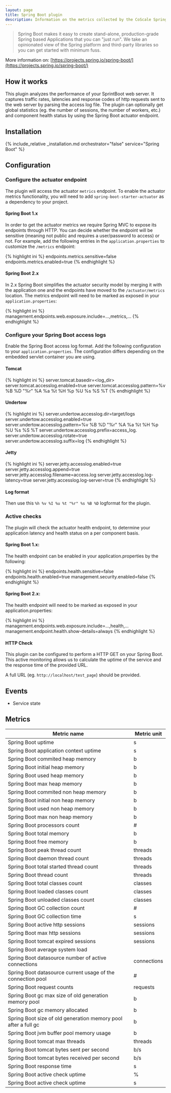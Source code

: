 ```yaml
---
layout: page
title: Spring Boot plugin
description: Information on the metrics collected by the CoScale Spring Boot plugin.
---
```


> Spring Boot makes it easy to create stand-alone, production-grade Spring based Applications that you can "just run". We take an opinionated view of the Spring platform and third-party libraries so you can get started with minimum fuss.

More information on: [https://projects.spring.io/spring-boot/](https://projects.spring.io/spring-boot/)

## How it works

This plugin analyzes the performance of your SprintBoot web server. It captures traffic rates, latencies and response codes of http requests sent to the web server by parsing the access log file. The plugin can optionally get global statistics (eg. the number of sessions, the number of workers, etc.) and component health status by using the Spring Boot actuator endpoint.

## Installation

{% include_relative _installation.md orchestrator="false" service="Spring Boot" %}

## Configuration

### Configure the actuator endpoint

The plugin will access the actuator `metrics` endpoint. To enable the actuator metrics functionality, you will need to add `spring-boot-starter-actuator` as a dependency to your project.

#### Spring Boot 1.x
In order to get the actuator metrics we require Spring MVC to expose its endpoints through HTTP. You can decide whether the endpoint will be sensitive (meaning not public and requires a user/password to access) or not. For example, add the following entries in the `application.properties` to customize the `/metrics` endpoint:

{% highlight ini %}
endpoints.metrics.sensitive=false
endpoints.metrics.enabled=true
{% endhighlight %}

#### Spring Boot 2.x

In 2.x Spring Boot simplifies the actuator security model by merging it with the application one and the endpoints have moved to the `/actuator/metrics` location. The metrics endpoint will need to be marked as exposed in your `application.properties`:

{% highlight ini %}
management.endpoints.web.exposure.include=...,metrics,...
{% endhighlight %}

### Configure your Spring Boot access logs

Enable the Spring Boot access log format. Add the following configuration to your `application.properties`. The configuration differs depending on the embedded servlet container you are using.

#### Tomcat

{% highlight ini %}
server.tomcat.basedir=<log_dir>
server.tomcat.accesslog.enabled=true
server.tomcat.accesslog.pattern=%v %B %D "%r" %A %a %t %H %p %U %s %S %T
{% endhighlight %}

#### Undertow

{% highlight ini %}
server.undertow.accesslog.dir=target/logs
server.undertow.accesslog.enabled=true
server.undertow.accesslog.pattern=%v %B %D "%r" %A %a %t %H %p %U %s %S %T
server.undertow.accesslog.prefix=access_log.
server.undertow.accesslog.rotate=true
server.undertow.accesslog.suffix=log
{% endhighlight %}

#### Jetty

{% highlight ini %}
server.jetty.accesslog.enabled=true
server.jetty.accesslog.append=true
server.jetty.accesslog.filename=access.log
server.jetty.accesslog.log-latency=true
server.jetty.accesslog.log-server=true
{% endhighlight %}

#### Log format

Then use this `%h %v %I %u %t "%r" %s %B %D` logformat for the plugin.

### Active checks

The plugin will check the actuator health endpoint, to determine your application latency and health status on a per component basis.

#### Spring Boot 1.x:
The health endpoint can be enabled in your application.properties by the following:

{% highlight ini %}
endpoints.health.sensitive=false
endpoints.health.enabled=true
management.security.enabled=false
{% endhighlight %}

#### Spring Boot 2.x:
The health endpoint will need to be marked as exposed in your application.properties:

{% highlight ini %}
management.endpoints.web.exposure.include=...,health,...
management.endpoint.health.show-details=always
{% endhighlight %}

#### HTTP Check

This plugin can be configured to perform a HTTP GET on your Spring Boot. This active monitoring allows us to calculate the uptime of the service and the response time of the provided URL.

A full URL (eg. `http://localhost/test_page`) should be provided.

## Events

* Service state

## Metrics

| Metric name                                           | Metric unit |
|-------------------------------------------------------|-------------|
| Spring Boot uptime | s
| Spring Boot application context uptime | s
| Spring Boot commited heap memory | b
| Spring Boot initial heap memory | b
| Spring Boot used heap memory | b
| Spring Boot max heap memory | b
| Spring Boot commited non heap memory | b
| Spring Boot initial non heap memory | b
| Spring Boot used non heap memory | b
| Spring Boot max non heap memory | b
| Spring Boot processors count | #
| Spring Boot total memory | b
| Spring Boot free memory | b
| Spring Boot peak thread count | threads
| Spring Boot daemon thread count | threads
| Spring Boot total started thread count | threads
| Spring Boot thread count | threads
| Spring Boot total classes count | classes
| Spring Boot loaded classes count | classes
| Spring Boot unloaded classes count | classes
| Spring Boot GC collection count | #
| Spring Boot GC collection time | s
| Spring Boot active http sessions | sessions
| Spring Boot max http sessions | sessions
| Spring Boot tomcat expired sessions | sessions
| Spring Boot average system load |
| Spring Boot datasource number of active connections | connections
| Spring Boot datasource current usage of the connection pool | #
| Spring Boot request counts | requests
| Spring Boot gc max size of old generation memory pool | b
| Spring Boot gc memory allocated | b
| Spring Boot size of old generation memory pool after a full gc | b
| Spring Boot jvm buffer pool memory usage | b
| Spring Boot tomcat max threads | threads
| Spring Boot tomcat bytes sent per second | b/s
| Spring Boot tomcat bytes received per second | b/s
| Spring Boot response time | s
| Spring Boot active check uptime | %
| Spring Boot active check uptime | s
